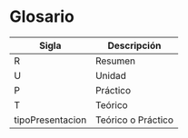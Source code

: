 # Glosario

| Sigla | Descripción |
| --- | --- |
| R | Resumen |
| U | Unidad |
| P | Práctico |
| T | Teórico |
| tipoPresentacion | Teórico o Práctico|